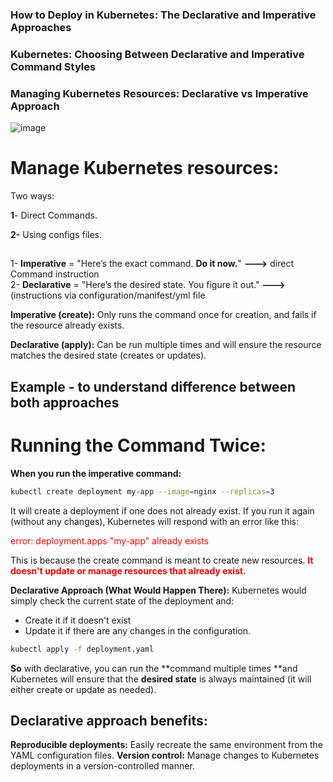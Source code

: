 ### How to Deploy in Kubernetes: The Declarative and Imperative Approaches
### Kubernetes: Choosing Between Declarative and Imperative Command Styles
### Managing Kubernetes Resources: Declarative vs Imperative Approach


![image](https://github.com/user-attachments/assets/717a31a7-0e6b-49ad-abc0-e48fd4587d07)


# Manage Kubernetes resources: 
Two ways:

**1**- Direct Commands.

**2-** Using configs files.

## 


1- **Imperative** = "Here’s the exact command. **Do it now.**"         **--->** direct Command instruction  
2- **Declarative** = "Here’s the desired state. You figure it out."    **--->**  (instructions via configuration/manifest/yml file






**Imperative (create):** Only runs the command once for creation, and fails if the resource already exists.

**Declarative (apply):** Can be run multiple times and will ensure the resource matches the desired state (creates or updates).



## Example - to understand difference between both approaches

# **Running the Command Twice:**
**When you run the imperative command:**

```bash
kubectl create deployment my-app --image=nginx --replicas=3
```
It will create a deployment if one does not already exist. If you run it again (without any changes), Kubernetes will respond with an error like this:

<span style="color:red;">error: deployment.apps "my-app" already exists</span>


This is because the create command is meant to create new resources. <span style="color:red;">**It doesn't update or manage resources that already exist.**</span>

**Declarative Approach (What Would Happen There):**
Kubernetes would simply check the current state of the deployment and:

- Create it if it doesn't exist
- Update it if there are any changes in the configuration.


```bash
kubectl apply -f deployment.yaml
```


**So** with declarative, you can run the **command multiple times **and Kubernetes will ensure that the **desired state** is always maintained (it will either create or update as needed).


## **Declarative approach benefits:**
**Reproducible deployments:** Easily recreate the same environment from the YAML configuration files.
**Version control:** Manage changes to Kubernetes deployments in a version-controlled manner.

